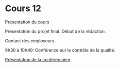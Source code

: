 # Cours 12
<a href="https://cmontmorency365-my.sharepoint.com/:b:/g/personal/lora_boisvert_cmontmorency_qc_ca/EbORw7nH2j9Epj5s-m1xY58BtO5SrE7HiO0TXAMxanut8g?e=YAEyth"> Présentation du cours</a>

<p>Présentation du projet final. Début de la rédaction.</p>
Contact des employeurs. 
<p>9h30 à 10h40: Conférence sur le contrôle de la qualité. </p>
<a href="https://cmontmorency365-my.sharepoint.com/:b:/g/personal/lora_boisvert_cmontmorency_qc_ca/EfQeFYGay8RPs8K5qedOWHEBkhQV6yozbiuFTNVOsWeaKg?e=C8k7EW"> Présentation de la conférencière</a>

